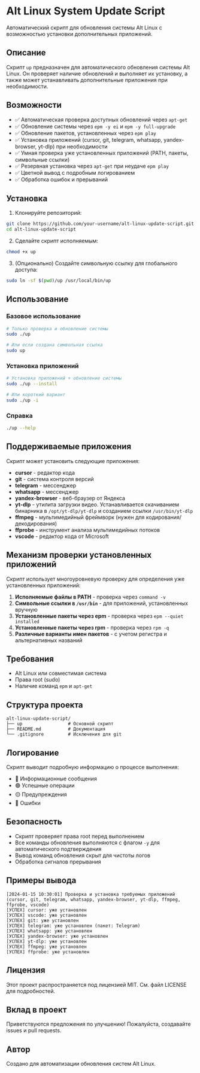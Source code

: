 # Alt Linux System Update Script

Автоматический скрипт для обновления системы Alt Linux с возможностью установки дополнительных приложений.

## Описание

Скрипт `up` предназначен для автоматического обновления системы Alt Linux. Он проверяет наличие обновлений и выполняет их установку, а также может устанавливать дополнительные приложения при необходимости.

## Возможности

- ✅ Автоматическая проверка доступных обновлений через `apt-get`
- ✅ Обновление системы через `epm -y ei` и `epm -y full-upgrade`
- ✅ Обновление пакетов, установленных через `epm play`
- ✅ Установка приложений (cursor, git, telegram, whatsapp, yandex-browser, yt-dlp) при необходимости
- ✅ Умная проверка уже установленных приложений (PATH, пакеты, символьные ссылки)
- ✅ Резервная установка через `apt-get` при неудаче `epm play`
- ✅ Цветной вывод с подробным логированием
- ✅ Обработка ошибок и прерываний

## Установка

1. Клонируйте репозиторий:
```bash
git clone https://github.com/your-username/alt-linux-update-script.git
cd alt-linux-update-script
```

2. Сделайте скрипт исполняемым:
```bash
chmod +x up
```

3. (Опционально) Создайте символьную ссылку для глобального доступа:
```bash
sudo ln -sf $(pwd)/up /usr/local/bin/up
```

## Использование

### Базовое использование
```bash
# Только проверка и обновление системы
sudo ./up

# Или если создана символьная ссылка
sudo up
```

### Установка приложений
```bash
# Установка приложений + обновление системы
sudo ./up --install

# Или короткий вариант
sudo ./up -i
```

### Справка
```bash
./up --help
```

## Поддерживаемые приложения

Скрипт может установить следующие приложения:
- **cursor** - редактор кода
- **git** - система контроля версий
- **telegram** - мессенджер
- **whatsapp** - мессенджер
- **yandex-browser** - веб-браузер от Яндекса
- **yt-dlp** - утилита загрузки видео. Устанавливается скачиванием бинарника в `/opt/yt-dlp/yt-dlp` и созданием ссылки `/usr/bin/yt-dlp`
- **ffmpeg** - мультимедийный фреймворк (нужен для кодирования/декодирования)
- **ffprobe** - инструмент анализа мультимедийных потоков
- **vscode** - редактор кода от Microsoft

## Механизм проверки установленных приложений

Скрипт использует многоуровневую проверку для определения уже установленных приложений:

1. **Исполняемые файлы в PATH** - проверка через `command -v`
2. **Символьные ссылки в `/usr/bin`** - для приложений, установленных вручную
3. **Установленные пакеты через epm** - проверка через `epm --quiet installed`
4. **Установленные пакеты через rpm** - проверка через `rpm -q`
5. **Различные варианты имен пакетов** - с учетом регистра и альтернативных названий

## Требования

- Alt Linux или совместимая система
- Права root (sudo)
- Наличие команд `epm` и `apt-get`

## Структура проекта

```
alt-linux-update-script/
├── up                 # Основной скрипт
├── README.md          # Документация
└── .gitignore         # Исключения для git
```

## Логирование

Скрипт выводит подробную информацию о процессе выполнения:
- 🔵 Информационные сообщения
- 🟢 Успешные операции
- 🟡 Предупреждения
- 🔴 Ошибки

## Безопасность

- Скрипт проверяет права root перед выполнением
- Все команды обновления выполняются с флагом `-y` для автоматического подтверждения
- Вывод команд обновления скрыт для чистоты логов
- Обработка сигналов прерывания

## Примеры вывода

```
[2024-01-15 10:30:01] Проверка и установка требуемых приложений (cursor, git, telegram, whatsapp, yandex-browser, yt-dlp, ffmpeg, ffprobe, vscode)
[УСПЕХ] cursor: уже установлен
[УСПЕХ] vscode: уже установлен
[УСПЕХ] git: уже установлен
[УСПЕХ] telegram: уже установлен (пакет: Telegram)
[УСПЕХ] whatsapp: уже установлен
[УСПЕХ] yandex-browser: уже установлен
[УСПЕХ] yt-dlp: уже установлен
[УСПЕХ] ffmpeg: уже установлен
[УСПЕХ] ffprobe: уже установлен
```

## Лицензия

Этот проект распространяется под лицензией MIT. См. файл LICENSE для подробностей.

## Вклад в проект

Приветствуются предложения по улучшению! Пожалуйста, создавайте issues и pull requests.

## Автор

Создано для автоматизации обновления систем Alt Linux.
